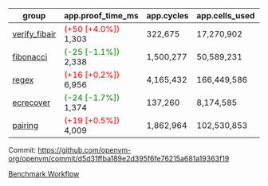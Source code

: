 | group | app.proof_time_ms | app.cycles | app.cells_used | leaf.proof_time_ms | leaf.cycles | leaf.cells_used |
| -- | -- | -- | -- | -- | -- | -- |
| [verify_fibair](https://github.com/openvm-org/openvm/blob/benchmark-results/benchmarks-pr/1843/verify_fibair-d5d31ffba189e2d395f6fe76215a681a19363f19.md) |<span style='color: red'>(+50 [+4.0%])</span> 1,303 |  322,675 |  17,270,902 |- | - | - |
| [fibonacci](https://github.com/openvm-org/openvm/blob/benchmark-results/benchmarks-pr/1843/fibonacci-d5d31ffba189e2d395f6fe76215a681a19363f19.md) |<span style='color: green'>(-25 [-1.1%])</span> 2,338 |  1,500,277 |  50,589,231 |- | - | - |
| [regex](https://github.com/openvm-org/openvm/blob/benchmark-results/benchmarks-pr/1843/regex-d5d31ffba189e2d395f6fe76215a681a19363f19.md) |<span style='color: red'>(+16 [+0.2%])</span> 6,956 |  4,165,432 |  166,449,586 |- | - | - |
| [ecrecover](https://github.com/openvm-org/openvm/blob/benchmark-results/benchmarks-pr/1843/ecrecover-d5d31ffba189e2d395f6fe76215a681a19363f19.md) |<span style='color: green'>(-24 [-1.7%])</span> 1,374 |  137,260 |  8,174,585 |- | - | - |
| [pairing](https://github.com/openvm-org/openvm/blob/benchmark-results/benchmarks-pr/1843/pairing-d5d31ffba189e2d395f6fe76215a681a19363f19.md) |<span style='color: red'>(+19 [+0.5%])</span> 4,009 |  1,862,964 |  102,530,853 |- | - | - |


Commit: https://github.com/openvm-org/openvm/commit/d5d31ffba189e2d395f6fe76215a681a19363f19

[Benchmark Workflow](https://github.com/openvm-org/openvm/actions/runs/16201582673)
